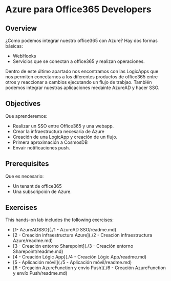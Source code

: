 # Azure para Office365 Developers

## Overview
¿Como podemos integrar nuestro office365 con Azure? Hay dos formas básicas:
- WebHooks
- Servicios que se conectan a office365 y realizan operaciones.

Dentro de este último apartado nos encontramos con las LogicApps que nos permiten conectarnos a los diferentes productos de office365 entre otros y reaccionar a cambios ejecutando un flujo de trabjao.
También podemos integrar nuestras aplicaciones medainte AzureAD y hacer SSO.

## Objectives

Que aprenderemos:
- Realizar un SSO entre Office365 y una webapp.
- Crear la infraestructura necesaria de Azure
- Creación de una LogicApp y creación de un flujo.
- Primera aproximación a CosmosDB
- Envair notificaciones push.

## Prerequisites
Que es necesario:
- Un tenant de office365
- Una subscripción de Azure.

## Exercises

This hands-on lab includes the following exercises:
- [1- AzureADSSO](./1 - AzureAD SSO/readme.md)
- [2 - Creación infraestructura Azure](./2 - Creación infraestructura Azure/readme.md)
- [3 - Creación entorno Sharepoint](./3 - Creación entorno Sharepoint/readme.md)
- [4 - Creación Lógic App](./4 - Creación Lógic App/readme.md)
- [5 - Aplicación móvil](./5 - Aplicación móvil/readme.md)
- [6 - Creación AzureFunction y envío Push](./6 - Creación AzureFunction y envío Push/readme.md)
